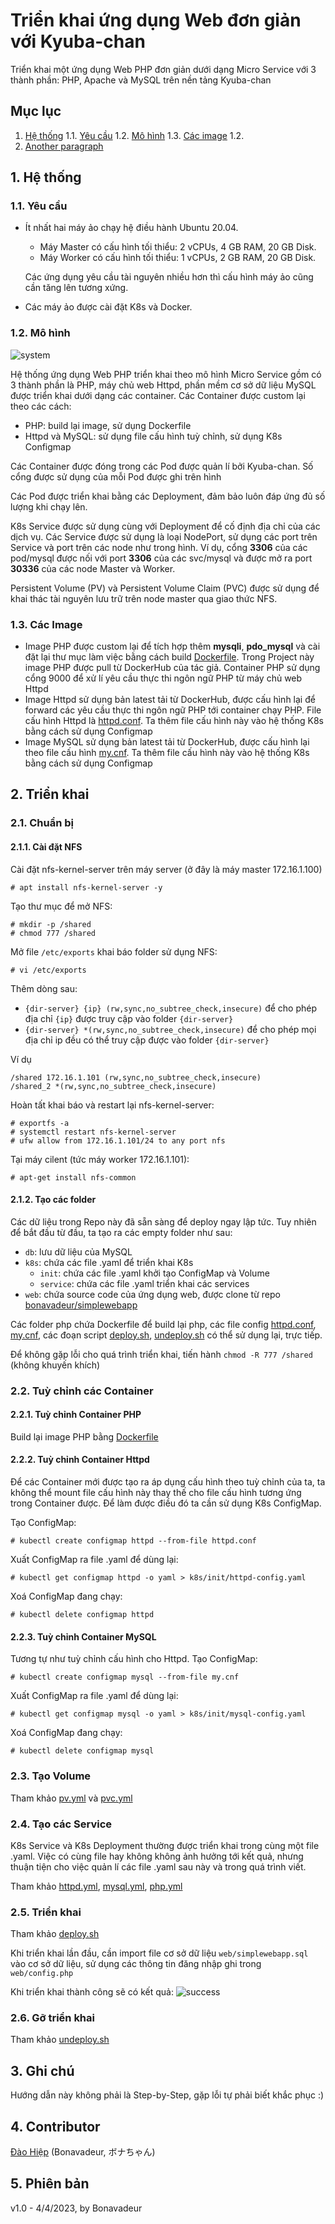 # Triển khai ứng dụng Web đơn giản với Kyuba-chan
Triển khai một ứng dụng Web PHP đơn giản dưới dạng Micro Service với 3 thành phần: PHP, Apache và MySQL trên nền tảng Kyuba-chan

## Mục lục
1. [Hệ thống](#hethong)
   1.1. [Yêu cầu](#yeucau)
   1.2. [Mô hình](#mohinh)
   1.3. [Các image](#cacimage)
1.2. [](#)
3. [Another paragraph](#paragraph2)

## **1. Hệ thống** <a name="hethong"></a>
### **1.1. Yêu cầu** <a name="yeucau"></a>
* Ít nhất hai máy ảo chạy hệ điều hành Ubuntu 20.04.
    * Máy Master có cấu hình tối thiểu: 2 vCPUs, 4 GB RAM, 20 GB Disk.
    * Máy Worker có cấu hình tối thiểu: 1 vCPUs, 2 GB RAM, 20 GB Disk.

    Các ứng dụng yêu cầu tài nguyên nhiều hơn thì cấu hình máy ảo cũng cần tăng lên tương xứng.
* Các máy ảo được cài đặt K8s và Docker.
### **1.2. Mô hình**
![system](/images/system.png)

Hệ thống ứng dụng Web PHP triển khai theo mô hình Micro Service gồm có 3 thành phần là PHP, máy chủ web Httpd, phần mềm cơ sở dữ liệu MySQL được triển khai dưới dạng các container. Các Container được custom lại theo các cách:
* PHP: build lại image, sử dụng Dockerfile
* Httpd và MySQL: sử dụng file cấu hình tuỳ chỉnh, sử dụng K8s Configmap

Các Container được đóng trong các Pod được quản lí bởi Kyuba-chan. Số cổng được sử dụng của mỗi Pod được ghi trên hình

Các Pod được triển khai bằng các Deployment, đảm bảo luôn đáp ứng đủ số lượng khi chạy lên.

K8s Service được sử dụng cùng với Deployment để cố định địa chỉ của các dịch vụ. Các Service được sử dụng là loại NodePort, sử dụng các port trên Service và port trên các node như trong hình. Ví dụ, cổng **3306** của các pod/mysql được nối với port **3306** của các svc/mysql và được mở ra port **30336** của các node Master và Worker.

Persistent Volume (PV) và Persistent Volume Claim (PVC) được sử dụng để khai thác tài nguyên lưu trữ trên node master qua giao thức NFS.
### **1.3. Các Image**
* Image PHP được custom lại để tích hợp thêm **mysqli**, **pdo_mysql** và cài đặt lại thư mục làm việc bằng cách build [Dockerfile](/php/Dockerfile). Trong Project này image PHP được pull từ DockerHub của tác giả. Container PHP sử dụng cổng 9000 để xử lí yêu cầu thực thi ngôn ngữ PHP từ máy chủ web Httpd
* Image Httpd sử dụng bản latest tải từ DockerHub, được cấu hình lại để forward các yêu cầu thực thi ngôn ngữ PHP tới container chạy PHP. File cấu hình Httpd là [httpd.conf](/httpd.conf). Ta thêm file cấu hình này vào hệ thống K8s bằng cách sử dụng Configmap
* Image MySQL sử dụng bản latest tải từ DockerHub, được cấu hình lại theo file cấu hình [my.cnf](/my.cnf). Ta thêm file cấu hình này vào hệ thống K8s bằng cách sử dụng Configmap
## **2. Triển khai**
### **2.1. Chuẩn bị**
#### **2.1.1. Cài đặt NFS**
Cài đặt nfs-kernel-server trên máy server (ở đây là máy master 172.16.1.100)
```console
# apt install nfs-kernel-server -y
```
Tạo thư mục để mở NFS:
```console
# mkdir -p /shared
# chmod 777 /shared
```
Mở file `/etc/exports` khai báo folder sử dụng NFS:
```console
# vi /etc/exports
```
Thêm dòng sau:
* `{dir-server} {ip} (rw,sync,no_subtree_check,insecure)` để cho phép địa chỉ `{ip}` được truy cập vào folder `{dir-server}`
* `{dir-server} *(rw,sync,no_subtree_check,insecure)` để cho phép mọi địa chỉ ip đều có thể truy cập được vào folder `{dir-server}`

Ví dụ
```console
/shared 172.16.1.101 (rw,sync,no_subtree_check,insecure)
/shared_2 *(rw,sync,no_subtree_check,insecure)
```
Hoàn tất khai báo và restart lại nfs-kernel-server:
```console
# exportfs -a
# systemctl restart nfs-kernel-server
# ufw allow from 172.16.1.101/24 to any port nfs
```
Tại máy cilent (tức máy worker 172.16.1.101):
```console
# apt-get install nfs-common
```
#### **2.1.2. Tạo các folder**
Các dữ liệu trong Repo này đã sẵn sàng để deploy ngay lập tức. Tuy nhiên để bắt đầu từ đầu, ta tạo ra các empty folder như sau:
* `db`: lưu dữ liệu của MySQL
* `k8s`: chứa các file .yaml để triển khai K8s
    * `init`: chứa các file .yaml khởi tạo ConfigMap và Volume
    * `service`: chứa các file .yaml triển khai các services
* `web`: chứa source code của ứng dụng web, được clone từ repo [bonavadeur/simplewebapp](https://github.com/bonavadeur/simplewebapp.git)

Các folder php chứa Dockerfile để build lại php, các file config [httpd.conf](httpd.conf), [my.cnf](my.cnf), các đoạn script [deploy.sh](deploy.sh), [undeploy.sh](undeploy.sh) có thể sử dụng lại, trực tiếp.

Để không gặp lỗi cho quá trình triển khai, tiến hành `chmod -R 777 /shared` (không khuyến khích)
### **2.2. Tuỳ chỉnh các Container**
#### **2.2.1. Tuỳ chỉnh Container PHP**
Build lại image PHP bằng [Dockerfile](php/Dockerfile)
#### **2.2.2. Tuỳ chỉnh Container Httpd**
Để các Container mới được tạo ra áp dụng cấu hình theo tuỳ chỉnh của ta, ta không thể mount file cấu hình này thay thế cho file cấu hình tương ứng trong Container được. Để làm được điều đó ta cần sử dụng K8s ConfigMap.

Tạo ConfigMap:
```console
# kubectl create configmap httpd --from-file httpd.conf
```
Xuất ConfigMap ra file .yaml để dùng lại:
```console
# kubectl get configmap httpd -o yaml > k8s/init/httpd-config.yaml
```
Xoá ConfigMap đang chạy:
```console
# kubectl delete configmap httpd
```
#### **2.2.3. Tuỳ chỉnh Container MySQL**
Tương tự như tuỳ chỉnh cấu hình cho Httpd. Tạo ConfigMap:
```console
# kubectl create configmap mysql --from-file my.cnf
```
Xuất ConfigMap ra file .yaml để dùng lại:
```console
# kubectl get configmap mysql -o yaml > k8s/init/mysql-config.yaml
```
Xoá ConfigMap đang chạy:
```console
# kubectl delete configmap mysql
```
### **2.3. Tạo Volume**
Tham khảo [pv.yml](/k8s/init/pv.yml) và [pvc.yml](/k8s/init/pvc.yml)
### **2.4. Tạo các Service**
K8s Service và K8s Deployment thường được triển khai trong cùng một file .yaml. Việc có cùng file hay không không ảnh hưởng tới kết quả, nhưng thuận tiện cho việc quản lí các file .yaml sau này và trong quá trình viết.

Tham khảo [httpd.yml](/k8s/service/httpd.yml), [mysql.yml](/k8s/service/mysql.yml), [php.yml](/k8s/service/php.yml)
### **2.5. Triển khai**
Tham khảo [deploy.sh](deploy.sh)

Khi triển khai lần đầu, cần import file cơ sở dữ liệu `web/simplewebapp.sql` vào cơ sở dữ liệu, sử dụng các thông tin đăng nhập ghi trong `web/config.php`

Khi triển khai thành công sẽ có kết quả:
![success](images/success.png)
### **2.6. Gỡ triển khai**
Tham khảo [undeploy.sh](undeploy.sh)
## **3. Ghi chú**
Hướng dẫn này không phải là Step-by-Step, gặp lỗi tự phải biết khắc phục :)
## **4. Contributor**
[Đào Hiệp](https://facebook.com/bonavadeur) (Bonavadeur, ボナちゃん)
## **5. Phiên bản**
v1.0 - 4/4/2023, by Bonavadeur

